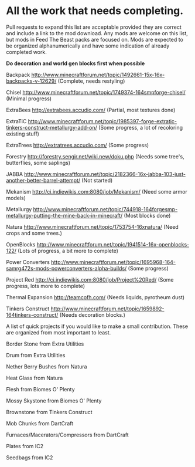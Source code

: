 All the work that needs completing. 
===========================
Pull requests to expand this list are acceptable provided they are correct and include a link to the mod download.
Any mods are welcome on this list, but mods in Feed The Beast packs are focused on.
Mods are expected to be organized alphanumerically and have some indication of already completed work.

**Do decoration and world gen blocks first when possible**

Backpack			http://www.minecraftforum.net/topic/1492661-15x-16x-backpacks-v-12629/ (Complete, needs restyling)

Chisel				http://www.minecraftforum.net/topic/1749374-164smpforge-chisel/ (Minimal progress)

ExtraBees			http://extrabees.accudio.com/ (Partial, most textures done)

ExtraTiC			http://www.minecraftforum.net/topic/1985397-forge-extratic-tinkers-construct-metallurgy-add-on/ (Some progress, a lot of recoloring existing stuff)

ExtraTrees			http://extratrees.accudio.com/ (Some progress)

Forestry			http://forestry.sengir.net/wiki.new/doku.php (Needs some tree's, butterflies, some saplings)

JABBA				http://www.minecraftforum.net/topic/2182366-16x-jabba-103-just-another-better-barrel-attempt/ (Not started)

Mekanism			http://ci.indiewikis.com:8080/job/Mekanism/ (Need some armor models)

Metallurgy			http://www.minecraftforum.net/topic/744918-164forgesmp-metallurgy-putting-the-mine-back-in-minecraft/ (Most blocks done)

Natura				http://www.minecraftforum.net/topic/1753754-16xnatura/ (Need crops and some trees.)

OpenBlocks			http://www.minecraftforum.net/topic/1941514-16x-openblocks-122/ (Lots of progress, a bit more to complete)

Power Converters		http://www.minecraftforum.net/topic/1695968-164-samrg472s-mods-powerconverters-alpha-builds/ (Some progress)

Project Red			http://ci.indiewikis.com:8080/job/Project%20Red/ (Some progress, lots more to complete)

Thermal Expansion		http://teamcofh.com/ (Needs liquids, pyrotheum dust)

Tinkers Construct		http://www.minecraftforum.net/topic/1659892-164tinkers-construct/ (Needs decoration blocks.)

A list of quick projects if you would like to make a small contribution. These are organized from most important to least.

Border Stone from Extra Utilities

Drum from Extra Utilities

Nether Berry Bushes from Natura

Heat Glass from Natura

Flesh from Biomes O' Plenty

Mossy Skystone from Biomes O' Plenty

Brownstone from Tinkers Construct

Mob Chunks from DartCraft

Furnaces/Macerators/Compressors from DartCraft

Plates from IC2

Seedbags from IC2



